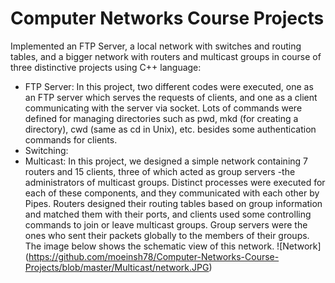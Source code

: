 # Computer Networks Course Projects

Implemented an FTP Server, a local network with switches and routing tables, and a bigger network with routers and multicast groups in course of three distinctive projects using C++ language:  

* FTP Server: In this project, two different codes were executed, one as an FTP server which serves the requests of clients, and one as a client communicating with the server via socket. Lots of commands were defined for managing directories such as pwd, mkd (for creating a directory), cwd (same as cd in Unix), etc. besides some authentication commands for clients. 
* Switching: 
* Multicast: In this project, we designed a simple network containing 7 routers and 15 clients, three of which acted as group servers -the administrators of multicast groups. Distinct processes were executed for each of these components, and they communicated with each other by Pipes. Routers designed their routing tables based on group information and matched them with their ports, and clients used some controlling commands to join or leave multicast groups. Group servers were the ones who sent their packets globally to the members of their groups. The image below shows the schematic view of this network. 
![Network] (https://github.com/moeinsh78/Computer-Networks-Course-Projects/blob/master/Multicast/network.JPG)
